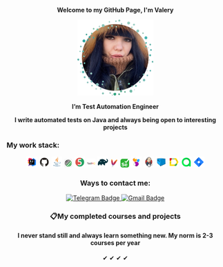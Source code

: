 <p align="center">
<b>Welcome to my GitHub Page, I'm Valery</b>
</p>

 <p align="center">
<b><img width="35%" title="MyPhoto" src="images/photo/photo2.png" alt="IntelliJ IDEA Logo"></b>
</p>

<p align="center">
<b>I’m Test Automation Engineer
</b>
</p>

<p align="center">
<b>I write automated tests on Java and always being open to interesting projects</b>
</p>


### My work stack:
<p align="center">
<div style="text-align: center;">
<code><img width="5%" title="IntelliJ IDEA" src="images/logo/idea.png" alt="IntelliJ IDEA Logo"></code>
<code><img width="5%" title="GitHub" src="images/logo/github.png" alt="GitHub Logo"></code>
<code><img width="5%" title="Java" src="images/logo/java.png" alt="Java Logo"></code>
<code><img width="4%" title="Rest Assured" src="images/logo/restAssured.png" alt="Rest Assured Logo"></code>
<code><img width="5%" title="Junit5" src="images/logo/junit5.png" alt="JUnit5 Logo"></code>
<code><img width="4%" title="TestNG" src="images/logo/testng.png" alt="TestNG Logo"></code>
<code><img width="5%" title="Gradle" src="images/logo/gradle.png" alt="Gradle Logo"></code>
<code><img width="4%" title="Maven" src="images/logo/maven.png" alt="Maven Logo"></code>
<code><img width="4%" title="Selenium" src="images/logo/selenium.png" alt="Selenium Logo"></code>
<code><img width="5%" title="Selenide" src="images/logo/selenide.png" alt="Selenide Logo"></code>
<code><img width="5%" title="Jenkins" src="images/logo/jenkins.png" alt="Jenkins Logo"></code>
<code><img width="5%" title="Selenoid" src="images/logo/selenoid.png" alt="Selenoid Logo"></code>
<code><img width="5%" title="Allure Report" src="images/logo/allure.png" alt="Allure Report Logo"></code>
<code><img width="5%" title="Allure TestOps" src="images/logo/allureTestops.png" alt="Allure TestOps Logo"></code>
<code><img width="5%" title="Jira" src="images/logo/jira.png" alt="Jira Logo"></code>
</div>

<center>

### Ways to contact me:
<a href="https://t.me/ValeriaReshetina">
    <img src="https://img.shields.io/badge/Telegram-blue?style=for-the-badge&logo=telegram&logoColor=white" alt="Telegram Badge"/>
  </a>
<a href="mailto:kielo.perhonen1996@gmail.com">
    <img src="https://img.shields.io/badge/Gmail-red?style=for-the-badge&logo=gmail&logoColor=white" alt="Gmail Badge"/>
  </a>
</center>

<center>

### 📋My completed courses and projects
#### I never stand still and always learn something new. My norm is 2-3 courses per year
✔
✔
✔
✔

</center>
